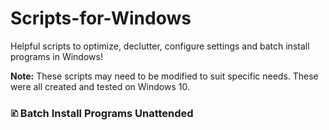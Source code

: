# Scripts-for-Windows
Helpful scripts to optimize, declutter, configure settings and batch install programs in Windows!

**Note:** These scripts may need to be modified to suit specific needs. These were all created and tested on Windows 10.

### 🗈 Batch Install Programs Unattended
